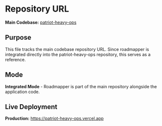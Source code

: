 # Repository URL

**Main Codebase:** [patriot-heavy-ops](https://github.com/Henry-Family/patriot-heavy-ops)

## Purpose

This file tracks the main codebase repository URL. Since roadmapper is integrated directly into the patriot-heavy-ops repository, this serves as a reference.

## Mode

**Integrated Mode** - Roadmapper is part of the main repository alongside the application code.

## Live Deployment

**Production:** https://patriot-heavy-ops.vercel.app

